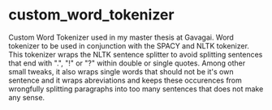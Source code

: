 # custom_word_tokenizer
Custom Word Tokenizer used in my master thesis at Gavagai. Word tokenizer to be used in conjunction with the SPACY and NLTK tokenizer. This tokenizer wraps the NLTK sentence splitter to avoid splitting sentences that end with ".", "!" or "?" within double or single quotes. Among other small tweaks, it also wraps single words that should not be it's own sentence and it wraps abreviations and keeps these occurences from wrongfully splitting paragraphs into too many sentences that does not make any sense. 
